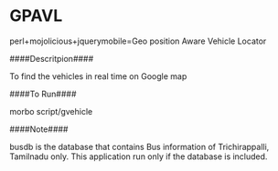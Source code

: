 GPAVL
=====

perl+mojolicious+jquerymobile=Geo position Aware Vehicle Locator

####Descritpion####

To find the vehicles in real time on Google map

####To Run####

morbo script/gvehicle

####Note####

busdb is the database that contains Bus information of Trichirappalli, Tamilnadu only. This application run only if the database is included.
